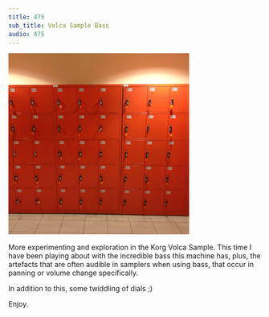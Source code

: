 ```yaml
---
title: 475
sub_title: Volca Sample Bass
audio: 475
---
```


![Image](/assets/img/snd475.png)

More experimenting and exploration in the Korg Volca Sample.
This time I have been playing about with the incredible bass this machine has, plus, the artefacts that are often audible in samplers when using bass, that occur in panning or volume change specifically.

In addition to this, some twiddling of dials ;)

Enjoy.
